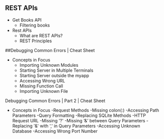 ## REST APIs
- Get Books API
  - Filtering books
- Rest APIs
  - What are REST APIs?
  - REST Principles
  
##Debugging Common Errors | Cheat Sheet
- Concepts in Focus
    - Importing Unknown Modules
    - Starting Server in Multiple Terminals
    - Starting Server outside the myapp
    - Accessing Wrong URL
    - Missing Function Call
    - Importing Unknown File
    
    
Debugging Common Errors | Part 2 | Cheat Sheet
- Concepts in Focus
    -Request Methods
    -Missing colon(:)
    -Accessing Path Parameters
    -Query Formatting
    -Replacing SQLite Methods
    -HTTP Request URL
      -Missing '?'
      -Missing ‘&’ between Query Parameters
      -Replacing '&' with ',' in Query Parameters
    -Accessing Unknown Database
    -Accessing Wrong Port Number
